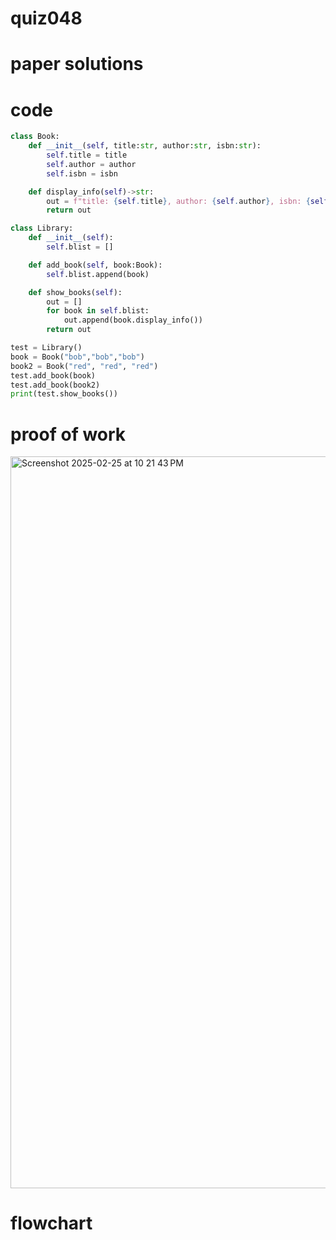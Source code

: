 # quiz048

# paper solutions

# code
```.py
class Book:
    def __init__(self, title:str, author:str, isbn:str):
        self.title = title
        self.author = author
        self.isbn = isbn

    def display_info(self)->str:
        out = f"title: {self.title}, author: {self.author}, isbn: {self.isbn}."
        return out

class Library:
    def __init__(self):
        self.blist = []

    def add_book(self, book:Book):
        self.blist.append(book)

    def show_books(self):
        out = []
        for book in self.blist:
            out.append(book.display_info())
        return out

test = Library()
book = Book("bob","bob","bob")
book2 = Book("red", "red", "red")
test.add_book(book)
test.add_book(book2)
print(test.show_books())
```
# proof of work
<img width="1171" alt="Screenshot 2025-02-25 at 10 21 43 PM" src="https://github.com/user-attachments/assets/cf40b7f9-c54f-424d-aab8-38f6bb924733" />

# flowchart

